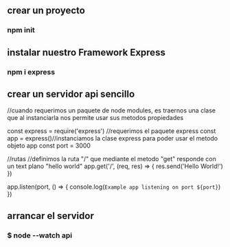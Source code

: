 ## crear un proyecto

### npm init

## instalar nuestro Framework Express

### npm i express

## crear un servidor api sencillo

//cuando requerimos un paquete de node modules, es traernos una clase que al instanciarla nos permite usar sus metodos propiedades

const express = require('express') //requerimos el paquete express
const app = express()//instanciamos la clase express para poder usar el metodo objeto app
const port = 3000

//rutas
//definimos la ruta "/" que mediante el metodo "get" responde con un text plano "hello world"
app.get('/', (req, res) => {
res.send('Hello World!')
})

app.listen(port, () => {
console.log(`Example app listening on port ${port}`)
})

## arrancar el servidor

### $ node --watch api
